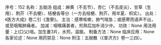 序号：152
名称：五拗汤
组成：麻黄（不去节）、杏仁（不去皮尖）、甘草（生用）、荆芥（不去梗）、桔梗各等分（一方去桔梗、荆芥，用半夏、枳实）。
出处：《医方大成》卷二引《澹寮》。
主治：感寒咳嗽，肺气喘急；或感寒而语声不出，或至咽喉肿痛者。
加减：咽喉痛甚者，煎熟后加朴消少许。
功效：None
用法用量：上(口父)咀。加生姜3片，水煎，温服。
制备方法：None
临床应用：None
各家论述：None
用药禁忌：None
附注：五拗散（《普济方》卷一三四）。
